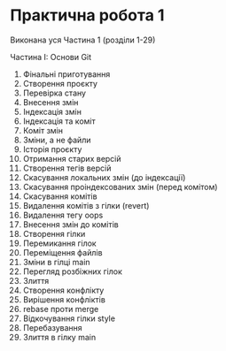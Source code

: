 # Практична робота 1  

Виконана уся Частина 1 (розділи 1-29)

Частина I: Основи Git
1. Фінальні приготування
2. Створення проєкту
3. Перевірка стану
4. Внесення змін
5. Індексація змін
6. Індексація та коміт
7. Коміт змін
8. Зміни, а не файли
9. Історія проєкту
10. Отримання старих версій
11. Створення тегів версій
12. Скасування локальних змін (до індексації)
13. Скасування проіндексованих змін (перед комітом)
14. Скасування комітів
15. Видалення комітів з гілки (revert)
16. Видалення тегу oops
17. Внесення змін до комітів
18. Створення гілки
19. Перемикання гілок
20. Переміщення файлів
21. Зміни в гілці main
22. Перегляд розбіжних гілок
23. Злиття
24. Створення конфлікту
25. Вирішення конфліктів
26. rebase проти merge
27. Відкочування гілки style
28. Перебазування
29. Злиття в гілку main
